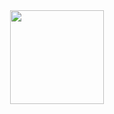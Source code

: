<div align="center">
  <img src="https://raw.githubusercontent.com/alk4x/alk4x/main/assets/cube.png" alt="" height="150">
</div>
